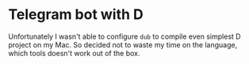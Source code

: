 # Telegram bot with D

Unfortunately I wasn't able to configure `dub` to compile even simplest D project on my Mac.
So decided not to waste my time on the language, which tools doesn't work out of the box.

